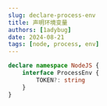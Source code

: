 ```yaml
---
slug: declare-process-env
title: 声明环境变量
authors: [1adybug]
date: 2024-08-21
tags: [node, process, env]
---
```


```typescript
declare namespace NodeJS {
    interface ProcessEnv {
        TOKEN?: string
    }
}
```
